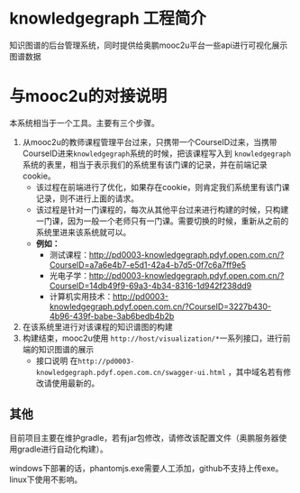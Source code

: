 # knowledgegraph 工程简介

知识图谱的后台管理系统，同时提供给奥鹏mooc2u平台一些api进行可视化展示图谱数据



# 与mooc2u的对接说明

本系统相当于一个工具。主要有三个步骤。

1. 从mooc2u的教师课程管理平台过来，只携带一个CourseID过来，当携带CourseID进来`knowledgegraph`系统的时候，把该课程写入到 `knowledgegraph`系统的表里，相当于表示我们的系统里有该门课的记录，并在前端记录cookie。
    - 该过程在前端进行了优化，如果存在cookie，则肯定我们系统里有该门课记录，则不进行上面的请求。
    - 该过程是针对一门课程的，每次从其他平台过来进行构建的时候，只构建一门课，因为一般一个老师只有一门课。需要切换的时候，重新从之前的系统里进来该系统就可以。
    - **例如：** 
        - 测试课程：http://pd0003-knowledgegraph.pdyf.open.com.cn/?CourseID=a7a6e4b7-e5d1-42a4-b7d5-0f7c6a7ff9e5
        - 光电子学：http://pd0003-knowledgegraph.pdyf.open.com.cn/?CourseID=14db49f9-69a3-4b34-8316-1d942f238dd9
        - 计算机实用技术：http://pd0003-knowledgegraph.pdyf.open.com.cn/?CourseID=3227b430-4b96-439f-babe-3ab6bedb4b2b
1. 在该系统里进行对该课程的知识谱图的构建
1. 构建结束，mooc2u使用 `http://host/visualization/*`一系列接口，进行前端的知识图谱的展示
    - 接口说明 在`http://pd0003-knowledgegraph.pdyf.open.com.cn/swagger-ui.html` ，其中域名若有修改请使用最新的。






## 其他
目前项目主要在维护gradle，若有jar包修改，请修改该配置文件（奥鹏服务器使用gradle进行自动化构建）。


windows下部署的话，phantomjs.exe需要人工添加，github不支持上传exe。linux下使用不影响。